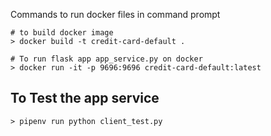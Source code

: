 Commands  to run docker files in command prompt

```
# to build docker image
> docker build -t credit-card-default . 
```

```
# To run flask app app_service.py on docker
> docker run -it -p 9696:9696 credit-card-default:latest
```

To Test the app service
--- 

```
> pipenv run python client_test.py 
```
